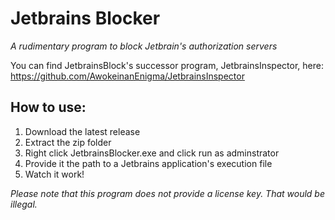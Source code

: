 # Jetbrains Blocker
*A rudimentary program to block Jetbrain's authorization servers*

You can find JetbrainsBlock's successor program, JetbrainsInspector, here:
https://github.com/AwokeinanEnigma/JetbrainsInspector

## How to use:
1. Download the latest release 
2. Extract the zip folder
3. Right click JetbrainsBlocker.exe and click run as adminstrator
4. Provide it the path to a Jetbrains application's execution file
5. Watch it work!

*Please note that this program does not provide a license key. That would be illegal.*
